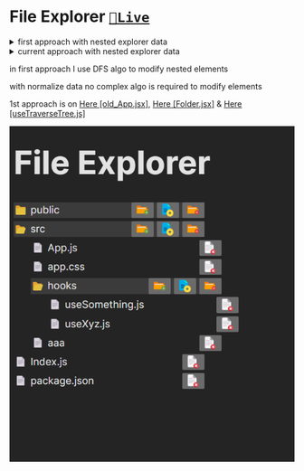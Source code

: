 # File Explorer [`🔗Live`](https://file-explorer-alpha.vercel.app/)

<details><summary>first approach with nested explorer data</summary>

```js
const explorer = {
	id: '1',
	name: 'root',
	isFolder: true,
	items: [
		{
			id: '2',
			name: 'public',
			isFolder: true,
			items: [
				{
					id: '3',
					name: 'public nested 1',
					isFolder: true,
					items: [
						{
							id: '4',
							name: 'index.html',
							isFolder: false,
							items: [],
						},
						{
							id: '5',
							name: 'hello.html',
							isFolder: false,
							items: [],
						},
					],
				},
				{
					id: '6',
					name: 'public_nested_file',
					isFolder: false,
					items: [],
				},
			],
		},
		{
			id: '7',
			name: 'src',
			isFolder: true,
			items: [
				{
					id: '8',
					name: 'App.js',
					isFolder: false,
					items: [],
				},
				{
					id: '9',
					name: 'Index.js',
					isFolder: false,
					items: [],
				},
				{
					id: '10',
					name: 'styles.css',
					isFolder: false,
					items: [],
				},
			],
		},
		{
			id: '11',
			name: 'package.json',
			isFolder: false,
			items: [],
		},
	],
};

export default explorer;
```

</details>
    
<details><summary>current approach with nested explorer data</summary>

```js
const explorer = {
	0: { id: '0', name: 'root', isFolder: true, items: [1, 2, 4, 6] },
	1: { id: '1', name: 'public', isFolder: true, items: [] },
	2: { id: '2', name: 'src', isFolder: true, items: [3, 5, 10, 7] },
	3: { id: '3', name: 'App.js', isFolder: false, items: [] },
	4: { id: '4', name: 'Index.js', isFolder: false, items: [] },
	5: { id: '5', name: 'app.css', isFolder: false, items: [] },
	6: { id: '6', name: 'package.json', isFolder: false, items: [] },
	7: { id: '7', name: 'hooks', isFolder: true, items: [8, 9] },
	8: { id: '8', name: 'useSomething.js', isFolder: false, items: [] },
	9: { id: '9', name: 'useXyz.js', isFolder: false, items: [] },
	10: { id: '10', name: 'components', isFolder: true, items: [11, 12, 13] },
	11: { id: '11', name: 'Layout.js', isFolder: false, items: [] },
	12: { id: '12', name: 'Hero.js', isFolder: false, items: [] },
	13: { id: '13', name: 'Footer.js', isFolder: false, items: [] },
};

export default explorer;
```

</details>
    
  


in first approach I use DFS algo to modify nested elements

with normalize data no complex algo is required to modify elements

1st approach is on <a href="src/old_App.jsx">Here [old_App.jsx]</a>,
<a href="src/components\Folder.jsx">Here [Folder.jsx]</a> & <a href="src/hooks/useTraverseTree.js">Here [useTraverseTree.js]</a>

![Screenshot](public/Screenshot.png)
